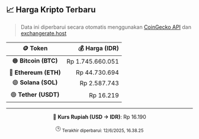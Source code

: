 

<!-- HARGA_KRIPTO -->
## 📈 Harga Kripto Terbaru

> Data ini diperbarui secara otomatis menggunakan [CoinGecko API](https://www.coingecko.com/) dan [exchangerate.host](https://exchangerate.host/)

<div align="center">

| 🪙 Token | 💰 Harga (IDR) |
|:------:|---------------:|
| 🟠 **Bitcoin (BTC)**   | Rp 1.745.660.051 |
| 🔵 **Ethereum (ETH)**  | Rp 44.730.694 |
| 🟣 **Solana (SOL)**    | Rp 2.587.743 |
| 🟢 **Tether (USDT)**   | Rp 16.219 |

---

💱 **Kurs Rupiah (USD → IDR)**: Rp 16.190

🕒 <sub>Terakhir diperbarui: 12/6/2025, 16.38.25</sub>

</div>
<!-- /HARGA_KRIPTO -->